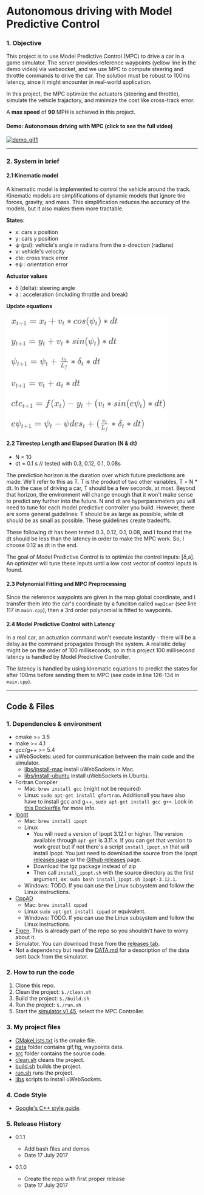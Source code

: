 # **Autonomous driving with Model Predictive Control**

### 1. Objective
This project is to use Model Predictive Control (MPC) to drive a car in a game simulator. The server provides 
reference waypoints (yellow line in the demo video) via websocket, and we use MPC to compute steering and throttle commands 
to drive the car. The solution must be robust to 100ms latency, since it might encounter in real-world application.

In this project, the MPC optimize the actuators (steering and throttle), simulate 
the vehicle trajactory, and minimize the cost like cross-track error.

A **max speed** of **90** MPH is achieved in this project.


#### Demo: Autonomous driving with MPC (click to see the full video)

[![demo_gif1][gif1]](https://youtu.be/Wvh47LKYwuQ)

---

### 2. System in brief


#### 2.1 Kinematic model

A kinematic model is implemented to control the vehicle around the track. Kinematic models are 
simplifications of dynamic models that ignore tire forces, gravity, and mass. This simplification reduces the accuracy 
of the models, but it also makes them more tractable.

**States**: 

* x: cars x position
* y: cars y position
* ψ (psi): vehicle's angle in radians from the x-direction (radians)
* ν: vehicle's velocity
* cte: cross track error
* eψ : orientation error

**Actuator values**

* δ (delta): steering angle
* a : acceleration (including throttle and break)
 
**Update equations**

![state_update][image1]

#### 2.2 Timestep Length and Elapsed Duration (N & dt)

* N = 10
* dt = 0.1 s  // tested with 0.3, 0.12, 0.1, 0.08s

The prediction horizon is the duration over which future predictions are made. We’ll refer to this as T.
T is the product of two other variables, T =  N * dt. In the case of driving a car, T should be a few seconds, 
at most. Beyond that horizon, the environment will change enough that it won't make sense to predict any further 
into the future.  N and dt are hyperparameters you will need to tune for each model predictive controller you build. 
However, there are some general guidelines: T should be as large as possible, while dt should be as small as possible.
These guidelines create tradeoffs.

These following dt has been tested 0.3, 0.12, 0.1, 0.08, and I found that the dt should be less than the
 latency in order to make the MPC work. So, I choose 0.12 as dt in the end.

The goal of Model Predictive Control is to optimize the control inputs: [δ,a]. An optimizer will tune these inputs 
until a low cost vector of control inputs is found. 


#### 2.3 Polynomial Fitting and MPC Preprocessing

Since the reference waypoints are given in the map global coordinate, and I transfer them into the car's coordinate
by a funciton called `map2car` (see line 117 in `main.cpp`), then a 3rd order polynomial is fitted to waypoints. 

#### 2.4 Model Predictive Control with Latency

In a real car, an actuation command won't execute instantly - there will be a delay as the command propagates 
through the system. A realistic delay might be on the order of 100 milliseconds, so in this project 100 millisecond 
latency is handled by Model Predictive Controller. 

The latency is handled by using kinematic equations to predict the states for after 100ms before sending them to MPC 
(see code in line 126-134 in `main.cpp`).

---

## Code & Files
### 1. Dependencies & environment

* cmake >= 3.5
* make >= 4.1
* gcc/g++ >= 5.4
* uWebSockets: used for communication between the main code and the simulator.
    * [libs/install-mac](install-mac.sh) install uWebSockets in Mac.
    * [libs/install-ubuntu](install-ubuntu.sh) install uWebSockets in Ubuntu.
* Fortran Compiler
  * Mac: `brew install gcc` (might not be required)
  * Linux: `sudo apt-get install gfortran`. Additionall you have also have to install gcc and g++, `sudo apt-get install gcc g++`. Look in [this Dockerfile](https://github.com/udacity/CarND-MPC-Quizzes/blob/master/Dockerfile) for more info.
* [Ipopt](https://projects.coin-or.org/Ipopt)
  * Mac: `brew install ipopt`
  * Linux
    * You will need a version of Ipopt 3.12.1 or higher. The version available through `apt-get` is 3.11.x. If you can get that version to work great but if not there's a script `install_ipopt.sh` that will install Ipopt. You just need to download the source from the Ipopt [releases page](https://www.coin-or.org/download/source/Ipopt/) or the [Github releases](https://github.com/coin-or/Ipopt/releases) page.
    * Download the tgz package instead of zip
    * Then call `install_ipopt.sh` with the source directory as the first argument, ex: `sudo bash install_ipopt.sh Ipopt-3.12.1`. 
  * Windows: TODO. If you can use the Linux subsystem and follow the Linux instructions.
* [CppAD](https://www.coin-or.org/CppAD/)
  * Mac: `brew install cppad`
  * Linux `sudo apt-get install cppad` or equivalent.
  * Windows: TODO. If you can use the Linux subsystem and follow the Linux instructions.
* [Eigen](http://eigen.tuxfamily.org/index.php?title=Main_Page). This is already part of the repo so you shouldn't have to worry about it.
* Simulator. You can download these from the [releases tab](https://github.com/udacity/self-driving-car-sim/releases).
* Not a dependency but read the [DATA.md](./DATA.md) for a description of the data sent back from the simulator.    

### 2. How to run the code

1. Clone this repo.
2. Clean the project: `$./clean.sh`
3. Build the project: `$./build.sh` 
4. Run the project: `$./run.sh`
5. Start the [simulator v1.45](https://github.com/udacity/self-driving-car-sim/releases), 
select the MPC Controller. 


### 3. My project files

* [CMakeLists.txt](CMakeLists.txt) is the cmake file.
* [data](data) folder contains gif,fig, waypoints data. 
* [src](src) folder contains the source code.
* [clean.sh](clean.sh) cleans the project.
* [build.sh](build.sh) builds the project.
* [run.sh](run.sh) runs the project.
* [libs](libs) scripts to install uWebSockets.



### 4. Code Style

* [Google's C++ style guide](https://google.github.io/styleguide/cppguide.html).


### 5. Release History

* 0.1.1
    * Add bash files and demos
    * Date 17 July 2017

* 0.1.0
    * Create the repo with first proper release
    * Date 17 July 2017


[//]: # (Image References)
[image1]: ./data/state_update.png
[gif1]: ./data/demo.gif
